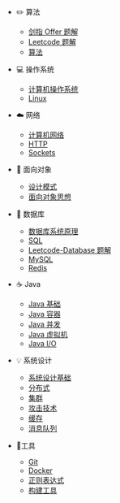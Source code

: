 - :pencil2: 算法

  - [剑指 Offer 题解](notes/剑指%20offer%20题解.md)
  - [Leetcode 题解](notes/Leetcode%20题解)
  - [算法](notes/算法.md)

- :computer: 操作系统

  - [计算机操作系统](notes/计算机操作系统.md)
  - [Linux](notes/Linux.md)

- :cloud: 网络

  - [计算机网络](notes/计算机网络.md)
  - [HTTP](notes/HTTP.md)
  - [Sockets](notes/Sockets.md)

- :couple: 面向对象

  - [设计模式](notes/设计模式.md)
  - [面向对象思想](notes/面向对象思想.md)

- :floppy_disk: 数据库

  - [数据库系统原理](notes/数据库系统原理.md)
  - [SQL](notes/SQL.md)
  - [Leetcode-Database 题解](notes/Leetcode-Database%20题解.md)
  - [MySQL](notes/MySQL.md)
  - [Redis](notes/Redis.md)

- :coffee: Java

  - [Java 基础](notes/Java%20基础.md)
  - [Java 容器](notes/Java%20容器.md)
  - [Java 并发](notes/Java%20并发.md)
  - [Java 虚拟机](notes/Java%20虚拟机.md)
  - [Java I/O](notes/Java%20IO.md)

- :bulb: 系统设计

  - [系统设计基础](notes/系统设计基础.md)
  - [分布式](notes/分布式.md)
  - [集群](notes/集群.md)
  - [攻击技术](notes/攻击技术.md)
  - [缓存](notes/缓存.md)
  - [消息队列](notes/消息队列.md)

- :hammer:工具

  - [Git](notes/Git.md)
  - [Docker](notes/Docker.md)
  - [正则表达式](notes/正则表达式.md)
  - [构建工具](notes/构建工具.md)
